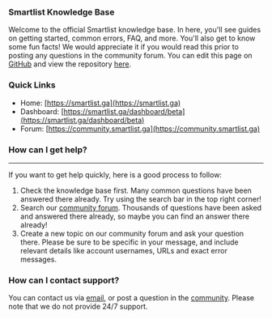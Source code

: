 ### Smartlist Knowledge Base
Welcome to the official Smartlist knowledge base. In here, you'll see guides on getting started, common errors, FAQ, and more. You'll also get to know some fun facts! We would appreciate it if you would read this prior to posting any questions in the community forum. You can edit this page on [GitHub](https://github.com/Smartlist-app/docs/edit/main/docs/README.md) and view the repository [here](https://github.com/Smartlist-app).


### Quick Links

* Home: [https://smartlist.ga](https://smartlist.ga)
* Dashboard: [https://smartlist.ga/dashboard/beta](https://smartlist.ga/dashboard/beta)
* Forum: [https://community.smartlist.ga](https://community.smartlist.ga)



### How can I get help? 
---

If you want to get help quickly, here is a good process to follow:

1.  Check the knowledge base first. Many common questions have been answered there already. Try using the search bar in the top right corner!
2.  Search our [community forum](https://forum.infinityfree.net/search). Thousands of questions have been asked and answered there already, so maybe you can find an answer there already!
3.  Create a new topic on our community forum and ask your question there. Please be sure to be specific in your message, and include relevant details like account usernames, URLs and exact error messages.

### How can I contact support? 
You can contact us via [email](mailto:hello@homebase.rf.gd), or post a question in the [community](https://community.smartlist.ga/). Please note that we do not provide 24/7 support. 
